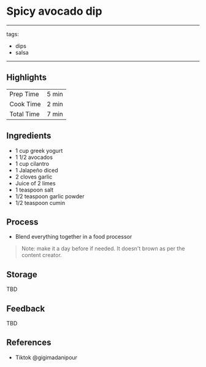 # Spicy avocado dip

---
tags:
  - dips
  - salsa
---

## Highlights

| | |
|----|-----|
| Prep Time             | 5 min    |
| Cook Time             | 2 min    |
| Total Time            | 7 min    |

## Ingredients

* 1 cup greek yogurt
* 1 1/2 avocados
* 1 cup cilantro
* 1 Jalapeño diced
* 2 cloves garlic
* Juice of 2 limes
* 1 teaspoon salt
* 1/2 teaspoon garlic powder
* 1/2 teaspoon cumin

## Process

* Blend everything together in a food processor

> Note: make it a day before if needed. It doesn't brown as per the content creator.

## Storage

TBD

## Feedback

TBD

## References

* Tiktok @gigimadanipour
